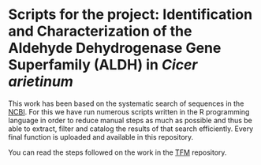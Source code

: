 # Scripts for the project: Identification and Characterization of the Aldehyde Dehydrogenase Gene Superfamily (ALDH) in *Cicer arietinum*

This work has been based on the systematic search of sequences in the [NCBI](https://www.ncbi.nlm.nih.gov/). For this we have run numerous scripts written in the R programming language in order to reduce manual steps as much as possible and thus be able to extract, filter and catalog the results of that search efficiently. Every final function is uploaded and available in this repository.

You can read the steps followed on the work in the [TFM](https://github.com/RocioCarmonaMolero/TFMweb/blob/master/TFM.md) repository.
